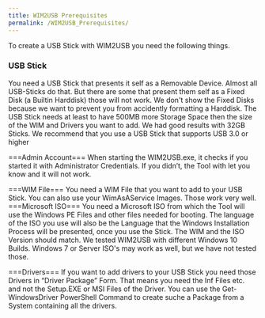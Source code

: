```yaml
---
title: WIM2USB Prerequisites
permalink: /WIM2USB_Prerequisites/
---
```


To create a USB Stick with WIM2USB you need the following things.

### USB Stick

You need a USB Stick that presents it self as a Removable Device. Almost
all USB-Sticks do that.
But there are some that present them self as a Fixed Disk (a Builtin
Harddisk) those will not work.
We don't show the Fixed Disks because we want to prevent you from
accidently formatting a Harddisk.
The USB Stick needs at least to have 500MB more Storage Space then the
size of the WIM and Drivers you want to add. We had good results with
32GB Sticks.
We recommend that you use a USB Stick that supports USB 3.0 or higher

===Admin Account=== When starting the WIM2USB.exe, it checks if you
started it with Administrator Credentials. If you didn’t, the Tool with
let you know and it will not work.

===WIM File=== You need a WIM File that you want to add to your USB
Stick.
You can also use your WimAsAService Images. Those work very well.
===Microsoft ISO=== You need a Microsoft ISO from which the Tool will
use the Windows PE Files and other files needed for booting.
The language of the ISO you use will also be the Language that the
Windows Installation Process will be presented, once you use the
Stick.
The WIM and the ISO Version should match.
We tested WIM2USB with different Windows 10 Builds.
Windows 7 or Server ISO's may work as well, but we have not tested
those.

===Drivers=== If you want to add drivers to your USB Stick you need
those Drivers in “Driver Package” Form.
That means you need the Inf Files etc. and not the Setup.EXE or MSI
Files of the Driver.
You can use the Get-WindowsDriver PowerShell Command to create suche a
Package from a System containing all the drivers.